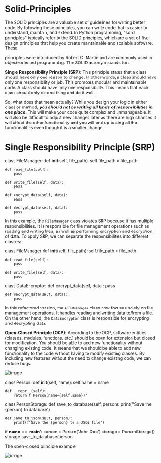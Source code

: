 # Solid-Principles

The SOLID principles are a valuable set of guidelines for writing better code. By following these principles, you can write code that is easier to understand, maintain, and extend.
In Python programming, "solid principles" typically refer to the SOLID principles, which are a set of five design principles that help you create maintainable and scalable software. These

principles were introduced by Robert C. Martin and are commonly used in object-oriented programming. The SOLID acronym stands for:

**Single Responsibility Principle (SRP)**: This principle states that a class should have only one reason to change. In other words, a class should have only one responsibility or job. This promotes modular and maintainable code.
A class should have only one responsibility. This means that each class should only do one thing and do it well.

So, what does that mean actually? While you design your logic in either class or method, _**you should not be writing all kinds of responsibilities in one place**_. This will make your code quite complex and unmanageable. It will also be difficult to adjust new changes later as there are high chances it will affect the other functionality and you will end up testing all the functionalities even though it is a smaller change.

# Single Responsibility Principle (SRP)

class FileManager:
    def __init__(self, file_path):
        self.file_path = file_path

    def read_file(self):
        pass

    def write_file(self, data):
        pass

    def encrypt_data(self, data):
        pass

    def decrypt_data(self, data):
        pass

In this example, the `FileManager` class violates SRP because it has multiple responsibilities. It is responsible for file management operations such as reading and writing files, as well as performing encryption and decryption of data.
To apply SRP, we can separate the responsibilities into different classes:

class FileManager
    def __init__(self, file_path):
        self.file_path = file_path

    def read_file(self):
        pass

    def write_file(self, data):
        pass

class DataEncryptor:
    def encrypt_data(self, data):
        pass

    def decrypt_data(self, data):
        pass

In this refactored version, the `FileManager` class now focuses solely on file management operations. It handles reading and writing data to/from a file. On the other hand, the `DataEncryptor` class is responsible for encrypting and decrypting data.

**Open-Closed Principle (OCP)**: According to the OCP, software entities (classes, modules, functions, etc.) should be open for extension but closed for modification. You should be able to add new functionality without changing existing code.
It means that we should be able to add new functionality to the code without having to modify existing classes. By including new features without the need to change existing code, we can reduce bugs.

![image](https://github.com/developer-Akhil/Solid-Principles/assets/64408106/34543303-34c2-4f51-a50c-18f850bc3c94)

class Person:
    def __init__(self, name):
        self.name = name

    def __repr__(self):
        return f'Person(name={self.name})'

class PersonStorage:
    def save_to_database(self, person):
        print(f'Save the {person} to database')

    def save_to_json(self, person):
        print(f'Save the {person} to a JSON file')

if __name__ == '__main__':
    person = Person('John Doe')
    storage = PersonStorage()
    storage.save_to_database(person)
    
The open-closed principle example

![image](https://github.com/developer-Akhil/Solid-Principles/assets/64408106/a150062b-9e4e-4c29-abaf-ca66d0830637)

